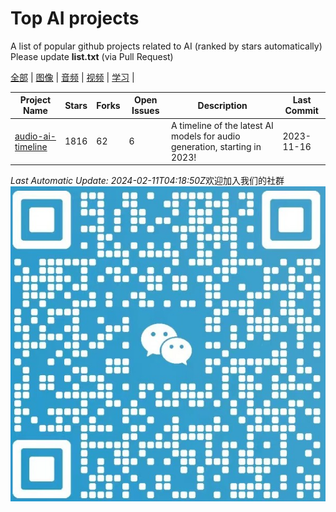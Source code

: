 # Top AI projects
A list of popular github projects related to AI (ranked by stars automatically)
Please update **list.txt** (via Pull Request)

<a href="./README.md">全部</a> |   <a href="./READMEpicture.md">图像</a> |   <a href="./READMEaudio.md">音频</a> | <a href="./READMEvideo.md">视频</a> | <a href="./READMElearn.md">学习</a> | 

| Project Name | Stars | Forks | Open Issues | Description | Last Commit |
| ------------ | ----- | ----- | ----------- | ----------- | ----------- |
| [audio-ai-timeline](https://github.com/archinetai/audio-ai-timeline) | 1816 | 62 | 6 | A timeline of the latest AI models for audio generation, starting in 2023! | 2023-11-16 |

*Last Automatic Update: 2024-02-11T04:18:50Z*欢迎加入我们的社群 ![](https://raw.githubusercontent.com/mouuii/picture/master/weichat.jpg) 